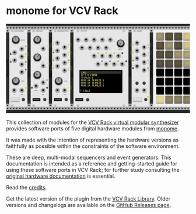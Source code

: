# monome for VCV Rack

![all modules](../images/all-modules-50.png)

This collection of modules for the [VCV Rack virtual modular synthesizer](https://vcvrack.com/rack) provides software ports of five digital hardware modules from [monome](https://monome.org).

It was made with the intention of representing the hardware versions as faithfully as possible within the constraints of the software environment.

These are deep, multi-modal sequencers and event generators. This documentation is intended as a reference and getting-started guide for using
these software ports in VCV Rack; for further study consulting the [original hardware documentation](https://monome.org/docs/) is essential.

Read the [credits](../credits).

Get the latest version of the plugin from the [VCV Rack Library](https://library.vcvrack.com/). Older versions and changelogs are available on the [GitHub Releases page](https://github.com/Dewb/monome-rack/releases).

